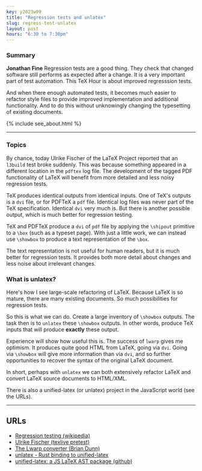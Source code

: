 ```yaml
---
key: y2023w09
title: "Regression tests and unlatex"
slug: regress-test-unlatex
layout: post
hours: "6:30 to 7:30pm"
---
```


### Summary

**Jonathan Fine** Regression tests are a good thing. They check that
changed software still performs as expected after a change. It is a
very important part of test automation. This TeX Hour is about
improved regresssion tests.

And when there enough automated tests, it becomes much easier to
refactor style files to provide improved implementation and additional
functionality. And to do this without unknowingly changing the
typesetting of existing documents.


{% include see_about.html %}

---

### Topics

By chance, today Ulrike Fischer of the LaTeX Project reported that an
`l3build` test broke suddenly. This was because something appeared in
a different location in the `pdftex` log file. The development of the
tagged PDF functionality of LaTeX will benefit from more detailed and
less noisy regression tests.

TeX produces identical outputs from identical inputs. One of TeX's
outputs is a `dvi` file, or for PDFTeX a `pdf` file. Identical log
files was never part of the TeX specification. Identical `dvi` very
much is. But there is another possible output, which is much better
for regression testing.

TeX and PDFTeX produce a `dvi` of `pdf` file by applying the
`\shipout` primitive to a `\box` (such as a typeset page). With just a
little work, we can instead use `\showbox` to produce a text
representation of the `\box`.

The text representation is not useful for human readers, but it is
much better for regression tests. It provides both more detail about
changes and less noise about irrelevant changes.

### What is unlatex?

Here's how I see large-scale refactoring of LaTeX. Because LaTeX is so
mature, there are many existing documents. So much possibilities for
regression tests.

So this is what we can do. Create a large inventory of `\showbox`
outputs. The task then is to `unlatex` these `\showbox` outputs. In
other words, produce TeX inputs that will produce **exactly** these
output.

Experience will show how useful this is. The success of `lwarp` gives
me optimism. It produces quite good HTML from LaTeX, going via
`dvi`. Going via `\showbox` will give more information than via `dvi`,
and so further opportunities to recover the syntax of the original
LaTeX document.

In short, perhaps with `unlatex` we can both extensively refactor
LaTeX and convert LaTeX source documents to HTML/XML.

There is also a unified-latex (or unlatex) project in the JavaScript
world (see the URLs).

---

## URLs

* [Regression testing (wikipedia)](https://en.wikipedia.org/wiki/Regression_testing)
* [Ulrike Fischer (texlive pretest)](https://tug.org/pipermail/tex-live/2023-February/048880.html)
* [The Lwarp converter (Brian Dunn)](https://bdtechconcepts.com/LaTeX-HTML-Converter-The-Lwarp-package.html)
* [unlatex - Rust binding to unified-latex](https://docs.rs/unlatex/latest/unlatex/)
* [unified-latex:  a JS LaTeX AST package (github)](https://github.com/siefkenj/unified-latex)
